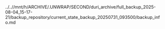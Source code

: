 ../..//mnt/h/ARCHIVE/.UNWRAP/SECOND/duri_archive/full_backup_2025-08-04_15-17-21/backup_repository/current_state_backup_20250731_093500/backup_info.md